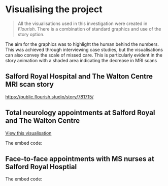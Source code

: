 <html lang="en">
 
 <h1> Visualising the project </h1>
 
 <blockquote> All the visualisations used in this investigation were created in <i>Flourish</i>. There is a combination of standard graphics and use of the story option. </blockquote>
 
 <p> The aim for the graphics was to highlight the human behind the numbers. This was achieved through interviewing case studies, but the visualisations can also convey the scale of missed care. This is particularly evident in the story animation with a shaded area indicating the decrease in MRI scans </p>
 
 <h2> Salford Royal Hospital and The Walton Centre MRI scan story </h2>
 
 <div class="flourish-embed" data-src="story/781715"><script src="https://public.flourish.studio/resources/embed.js"></script></div>
 
 https://public.flourish.studio/story/781715/


<h2> Total neurology appointments at Salford Royal and The Walton Centre </h2>

<a href="https://public.flourish.studio/visualisation/5679628/">View this visualisation</a>

The embed code: <div class="flourish-embed flourish-chart" data-src="visualisation/5679628"><script src="https://public.flourish.studio/resources/embed.js"></script></div>


<h2> Face-to-face appointments with MS nurses at Salford Royal Hosptial </h2>


The embed code: <div class="flourish-embed flourish-chart" data-src="visualisation/5669345"><script src="https://public.flourish.studio/resources/embed.js"></script></div> 
